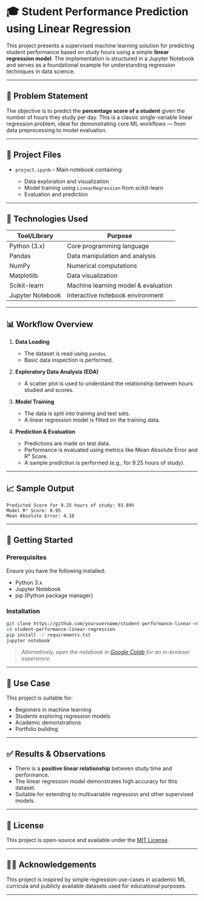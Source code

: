 # 🎓 Student Performance Prediction using Linear Regression

This project presents a supervised machine learning solution for predicting student performance based on study hours using a simple **linear regression model**. The implementation is structured in a Jupyter Notebook and serves as a foundational example for understanding regression techniques in data science.

---

## 📌 Problem Statement

The objective is to predict the **percentage score of a student** given the number of hours they study per day. This is a classic single-variable linear regression problem, ideal for demonstrating core ML workflows — from data preprocessing to model evaluation.

---

## 📁 Project Files

* `project.ipynb` – Main notebook containing:

  * Data exploration and visualization
  * Model training using `LinearRegression` from scikit-learn
  * Evaluation and prediction

---

## 🔧 Technologies Used

| Tool/Library     | Purpose                             |
| ---------------- | ----------------------------------- |
| Python (3.x)     | Core programming language           |
| Pandas           | Data manipulation and analysis      |
| NumPy            | Numerical computations              |
| Matplotlib       | Data visualization                  |
| Scikit-learn     | Machine learning model & evaluation |
| Jupyter Notebook | Interactive notebook environment    |

---

## 📊 Workflow Overview

1. **Data Loading**

   * The dataset is read using `pandas`.
   * Basic data inspection is performed.

2. **Exploratory Data Analysis (EDA)**

   * A scatter plot is used to understand the relationship between hours studied and scores.

3. **Model Training**

   * The data is split into training and test sets.
   * A linear regression model is fitted on the training data.

4. **Prediction & Evaluation**

   * Predictions are made on test data.
   * Performance is evaluated using metrics like Mean Absolute Error and R² Score.
   * A sample prediction is performed (e.g., for 9.25 hours of study).

---

## 📈 Sample Output

```
Predicted Score for 9.25 hours of study: 93.89%
Model R² Score: 0.95
Mean Absolute Error: 4.18
```

---

## 🚀 Getting Started

### Prerequisites

Ensure you have the following installed:

* Python 3.x
* Jupyter Notebook
* pip (Python package manager)

### Installation

```bash
git clone https://github.com/yourusername/student-performance-linear-regression.git
cd student-performance-linear-regression
pip install -r requirements.txt
jupyter notebook
```

> *Alternatively, open the notebook in [Google Colab](https://colab.research.google.com/) for an in-browser experience.*

---

## 📌 Use Case

This project is suitable for:

* Beginners in machine learning
* Students exploring regression models
* Academic demonstrations
* Portfolio building

---

## ✅ Results & Observations

* There is a **positive linear relationship** between study time and performance.
* The linear regression model demonstrates high accuracy for this dataset.
* Suitable for extending to multivariable regression and other supervised models.

---

## 📃 License

This project is open-source and available under the [MIT License](LICENSE).

---

## 🙋‍♂️ Acknowledgements

This project is inspired by simple regression use-cases in academic ML curricula and publicly available datasets used for educational purposes.

---

